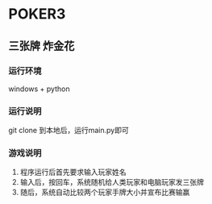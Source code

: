 # POKER3
## 三张牌 炸金花  

### 运行环境  
windows + python

### 运行说明  
git clone 到本地后，运行main.py即可  

### 游戏说明  
1. 程序运行后首先要求输入玩家姓名  
2. 输入后，按回车，系统随机给人类玩家和电脑玩家发三张牌  
3. 随后，系统自动比较两个玩家手牌大小并宣布比赛输赢  

